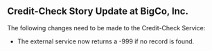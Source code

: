 ## Credit-Check Story Update at BigCo, Inc.

The following changes need to be made to the Credit-Check Service:

 * The external service now returns a -999 if no record is found.


